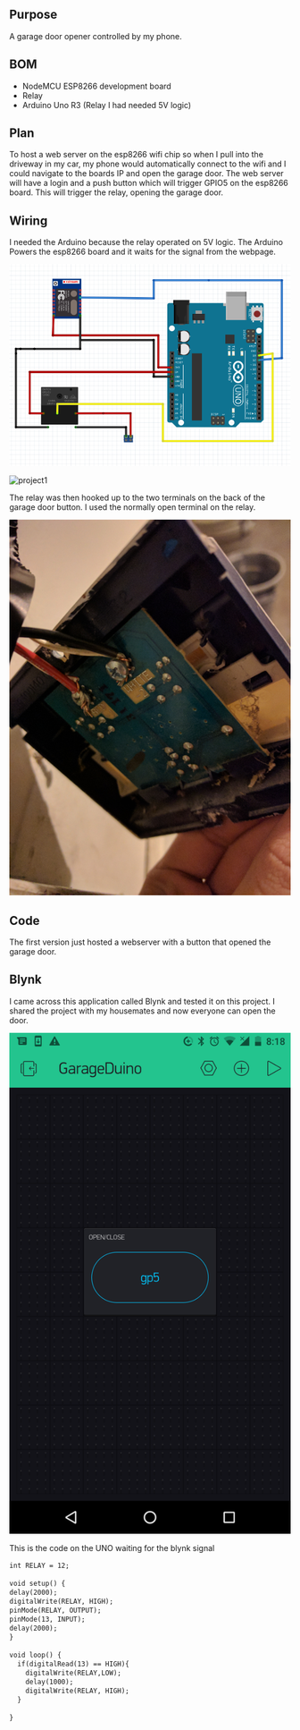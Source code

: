 
## Purpose
  A garage door opener controlled by my phone.

## BOM
  - NodeMCU ESP8266 development board
  - Relay
  - Arduino Uno R3 (Relay I had needed 5V logic)

## Plan
  To host a web server on the esp8266 wifi chip so when I pull into the driveway
  in my car, my phone would automatically connect to the wifi and I could navigate
  to the boards IP and open the garage door. The web server will have a login and
  a push button which will trigger GPIO5 on the esp8266 board. This will trigger
  the relay, opening the garage door.

## Wiring
  I needed the Arduino because the relay operated on 5V logic. The Arduino Powers
  the esp8266 board and it waits for the signal from the webpage.


![Alt text](/pictures/fritzing.png?raw=true "Wiring Diagram")

<img alt="project1" src="{{ pictures/fritzing.png?raw=true}}"/>

The relay was then hooked up to the two terminals on the back of the garage door
button. I used the normally open terminal on the relay.

![Alt text](/pictures/garagebutton.jpg?raw=true "Wiring Diagram")

## Code

  The first version just hosted a webserver with a button that opened the garage door.

## Blynk

  I came across this application called Blynk and tested it on this project.
  I shared the project with my housemates and now everyone can open the door.

  ![Alt text](/pictures/blynkss.png?raw=true "Wiring Diagram")

  This is the code on the UNO waiting for the blynk signal

  ```
  int RELAY = 12;

void setup() {
delay(2000);
digitalWrite(RELAY, HIGH);
pinMode(RELAY, OUTPUT);
pinMode(13, INPUT);
delay(2000);
}

void loop() {
    if(digitalRead(13) == HIGH){
      digitalWrite(RELAY,LOW);
      delay(1000);
      digitalWrite(RELAY, HIGH);
    }

}
  ```
